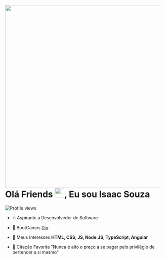 <img align="right" height="590em" src="https://raw.githubusercontent.com/gist/Isaac-S-Cto/e85bb590ca7399e8ecf101a7be5d4d55/raw/e857182a9c60de31e2b6a75b75821a00902c6c0b/GitHubCard.svg"/>
<br/>
<h1 align="left">Olá Friends <img src="https://raw.githubusercontent.com/kaueMarques/kaueMarques/master/hi.gif" height="30px">, Eu sou Isaac Souza</h1>
<p align="left"> <img src="https://komarev.com/ghpvc/?username=Isaac-S-Cto&color=yellow" alt="Profile views" /> </p>

- 🔥 Aspirante a Desenvolvedor de Software

- 🔭 BootCamps [Dio](https://dio.me)

- 💬 Meus Interesses **HTML, CSS, JS, Node.JS, TypeScript, Angular**

- 📖 Citação Favorita "Nunca é alto o preço a se pagar pelo privilégio de pertencer a si mesmo"

<!--
<br><br>
